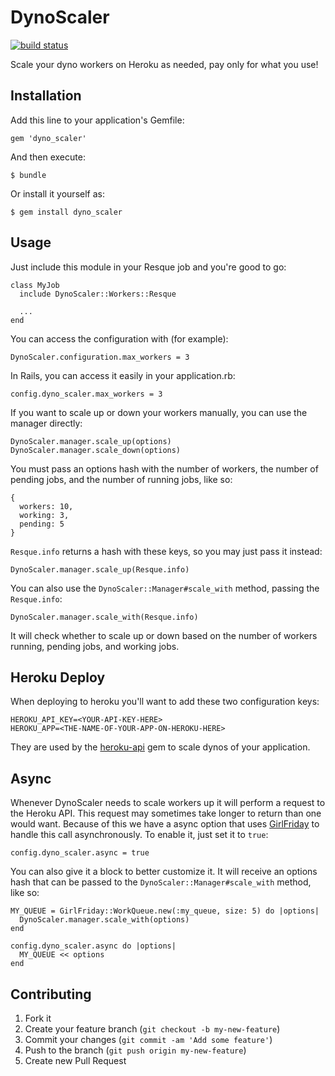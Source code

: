 # DynoScaler

[![build status][1]][2]

[1]: https://travis-ci.org/dtmtec/dyno_scaler.png?branch=master
[2]: http://travis-ci.org/dtmtec/dyno_scaler

Scale your dyno workers on Heroku as needed, pay only for what you use!

## Installation

Add this line to your application's Gemfile:

    gem 'dyno_scaler'

And then execute:

    $ bundle

Or install it yourself as:

    $ gem install dyno_scaler

## Usage

Just include this module in your Resque job and you're good to go:

    class MyJob
      include DynoScaler::Workers::Resque

      ...
    end

You can access the configuration with (for example):

    DynoScaler.configuration.max_workers = 3

In Rails, you can access it easily in your application.rb:

    config.dyno_scaler.max_workers = 3

If you want to scale up or down your workers manually, you can use the manager
directly:

    DynoScaler.manager.scale_up(options)
    DynoScaler.manager.scale_down(options)

You must pass an options hash with the number of workers, the number of pending
jobs, and the number of running jobs, like so:

    {
      workers: 10,
      working: 3,
      pending: 5
    }

`Resque.info` returns a hash with these keys, so you may just pass it instead:

    DynoScaler.manager.scale_up(Resque.info)

You can also use the `DynoScaler::Manager#scale_with` method, passing the `Resque.info`:

    DynoScaler.manager.scale_with(Resque.info)

It will check whether to scale up or down based on the number of workers running,
pending jobs, and working jobs.

## Heroku Deploy

When deploying to heroku you'll want to add these two configuration keys:

    HEROKU_API_KEY=<YOUR-API-KEY-HERE>
    HEROKU_APP=<THE-NAME-OF-YOUR-APP-ON-HEROKU-HERE>

They are used by the [heroku-api](https://github.com/heroku/heroku.rb) gem to
scale dynos of your application.

## Async

Whenever DynoScaler needs to scale workers up it will perform a request to the
Heroku API. This request may sometimes take longer to return than one would want.
Because of this we have a async option that uses
[GirlFriday](https://github.com/mperham/girl_friday) to handle this call
asynchronously. To enable it, just set it to `true`:

    config.dyno_scaler.async = true

You can also give it a block to better customize it. It will receive an options
hash that can be passed to the `DynoScaler::Manager#scale_with` method, like so:

    MY_QUEUE = GirlFriday::WorkQueue.new(:my_queue, size: 5) do |options|
      DynoScaler.manager.scale_with(options)
    end

    config.dyno_scaler.async do |options|
      MY_QUEUE << options
    end

## Contributing

1. Fork it
2. Create your feature branch (`git checkout -b my-new-feature`)
3. Commit your changes (`git commit -am 'Add some feature'`)
4. Push to the branch (`git push origin my-new-feature`)
5. Create new Pull Request
